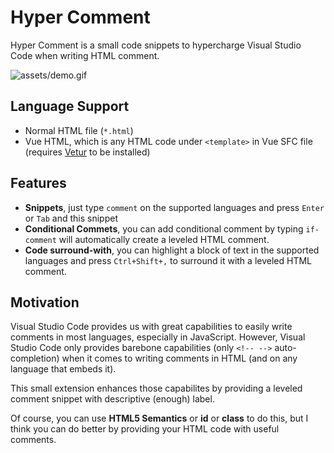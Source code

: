 # Hyper Comment

Hyper Comment is a small code snippets to hypercharge Visual Studio Code when writing HTML comment.

![assets/demo.gif](Demo)

## Language Support

- Normal HTML file (`*.html`)
- Vue HTML, which is any HTML code under `<template>` in Vue SFC file (requires [Vetur](https://marketplace.visualstudio.com/items?itemName=octref.vetur) to be installed)

## Features

- **Snippets**, just type `comment` on the supported languages and press `Enter` or `Tab` and this snippet
- **Conditional Commets**, you can add conditional comment by typing `if-comment`
will automatically create a leveled HTML comment.
- **Code surround-with**, you can highlight a block of text in the supported languages and press `Ctrl+Shift+,` to surround it with a leveled HTML comment.

## Motivation

Visual Studio Code provides us with great capabilities to easily write comments in most languages, especially in JavaScript. However, Visual Studio Code only provides barebone capabilities (only `<!-- -->` auto-completion) when it comes to writing comments in HTML (and on any language that embeds it).

This small extension enhances those capabilites by providing a leveled comment snippet with descriptive (enough) label.

Of course, you can use **HTML5 Semantics** or **id** or **class** to do this, but I think you can do better by providing your HTML code with useful comments.